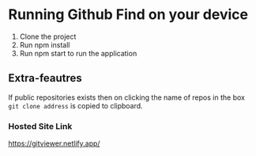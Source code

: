 # Running Github Find on your device
1. Clone the project
2. Run npm install
3. Run npm start to run the application

## Extra-feautres

If public repositories exists then on clicking the name of repos in the box `git clone address` is copied to clipboard.

### Hosted Site Link
https://gitviewer.netlify.app/
